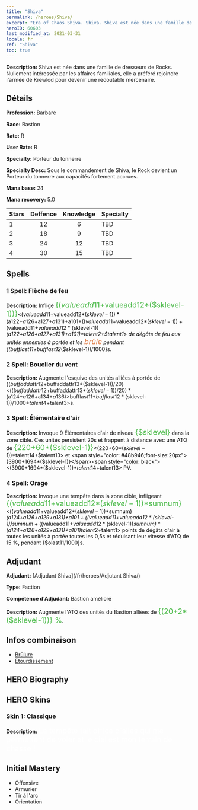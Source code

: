 ```yaml
---
title: "Shiva"
permalink: /heroes/Shiva/
excerpt: "Era of Chaos Shiva. Shiva. Shiva est née dans une famille de dresseurs de Rocks. Nullement intéressée par les affaires familiales, elle a préféré rejoindre l'armée de Krewlod pour devenir une redoutable mercenaire."
heroID: 60603
last_modified_at: 2021-03-31
locale: fr
ref: "Shiva"
toc: true
---
```

 **Description:** Shiva est née dans une famille de dresseurs de Rocks. Nullement intéressée par les affaires familiales, elle a préféré rejoindre l'armée de Krewlod pour devenir une redoutable mercenaire.
## Détails
 **Profession:** Barbare

 **Race:** Bastion

 **Rate:** R

 **User Rate:** R

 **Specialty:** Porteur du tonnerre

 **Specialty Desc:** Sous le commandement de Shiva, le Rock devient un Porteur du tonnerre aux capacités fortement accrues.

 **Mana base:** 24

 **Mana recovery:** 5.0


  | Stars   |    Deffence    |    Knowledge   |      Specialty     |
  |---------|:---------------:|:---------------:|--------------------|
  |    1    | 12 | 6 | TBD |
  |    2    | 18 | 9 | TBD |
  |    3    | 24 | 12 | TBD |
  |    4    | 30 | 15 | TBD |

## Spells
### 1 Spell: Flèche de feu
 **Description:** Inflige <span style="color: #48b946;font-size:20px">{($valueadd11+$valueadd12*($sklevel-1))}</span><span style="color: black"><($valueadd11+$valueadd12*($sklevel-1))*($a122+$a126+$a127+$a131)+$a101+(($valueadd11+$valueadd12*($sklevel-1))+($valueadd11+$valueadd12*($sklevel-1))*($a122+$a126+$a127+$a131)+$a101)*$talent2+$talent1> de dégâts de feu aux unités ennemies à portée et les <span style="color: #e07c44;font-size:20px">brûle</span><span style="color: black"> pendant {($bufflast11+$bufflast12*($sklevel-1))/1000}s.

### 2 Spell: Bouclier du vent
 **Description:** Augmente l'esquive des unités alliées à portée de {($buffaddattr12+$buffaddattr13*($sklevel-1))/20}<(($buffaddattr12+$buffaddattr13*($sklevel-1))/20)*($a124+$a126+$a134+$a136)> % et les immunise contre les sorts d'air pendant <span style="color: #48b946;font-size:20px">{($bufflast11+$bufflast12*($sklevel-1))/1000}</span><span style="color: black"><($bufflast11+$bufflast12*($sklevel-1))/1000*$talent4+$talent3>s.

### 3 Spell: Élémentaire d'air
 **Description:** Invoque 9 Élémentaires d'air de niveau <span style="color: #48b946;font-size:20px">{$sklevel}</span><span style="color: black"> dans la zone cible. Ces unités persistent 20s et frappent à distance avec une ATQ de <span style="color: #48b946;font-size:20px">{220+60*($sklevel-1)}</span><span style="color: black"><(220+60*($sklevel-1))*$talent14+$talent13> et <span style="color: #48b946;font-size:20px">{3900+1694*($sklevel-1)}</span><span style="color: black"><(3900+1694*($sklevel-1))*$talent14+$talent13> PV.

### 4 Spell: Orage
 **Description:** Invoque une tempête dans la zone cible, infligeant <span style="color: #48b946;font-size:20px">{($valueadd11+$valueadd12*($sklevel-1))*$sumnum}</span><span style="color: black"><(($valueadd11+$valueadd12*($sklevel-1))*$sumnum)*($a124+$a126+$a129+$a131)+$a101+(($valueadd11+$valueadd12*($sklevel-1))*$sumnum+(($valueadd11+$valueadd12*($sklevel-1))*$sumnum)*($a124+$a126+$a129+$a131)+$a101)*$talent2+$talent1> points de dégâts d'air à toutes les unités à portée toutes les 0,5s et réduisant leur vitesse d'ATQ de 15 %, pendant {$olast11/1000}s.


## Adjudant

 **Adjudant:**  [Adjudant Shiva](/fr/heroes/Adjutant Shiva/) 

 **Type:**  Faction 

 **Compétence d'Adjudant:**  Bastion amélioré 

 **Description:** Augmente l'ATQ des unités du Bastion alliées de <span style="color: #48b946;font-size:20px">{(20+2*($sklevel-1))} %</span><span style="color: black">.

## Infos combinaison

* [Brûlure](/fr/combination/Brûlure/) 
* [Étourdissement](/fr/combination/Étourdissement/) 

## HERO Biography

## HERO Skins
### Skin 1: **Classique**

 **Description:** <span style="color: #ffffff;font-size:20px">La tempête fait office d'ailes qui me permettent de voler et le ciel est mon terrain de chasse ! </span>



## Initial Mastery
   - Offensive
   - Armurier
   - Tir à l'arc
   - Orientation
